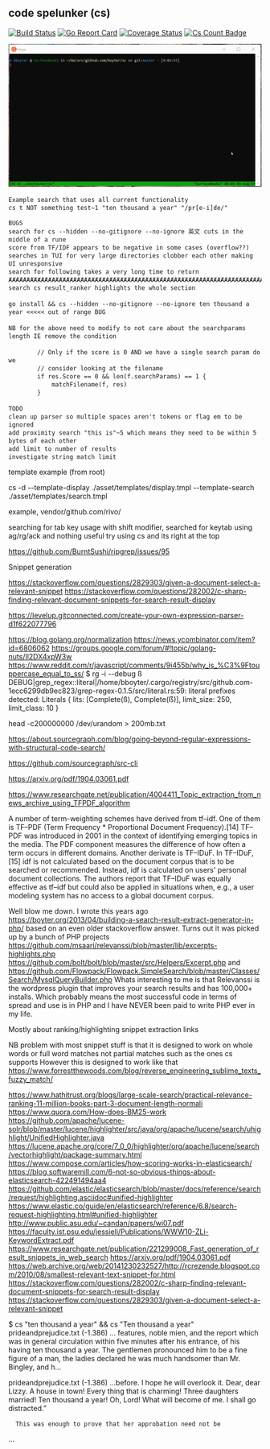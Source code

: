 code spelunker (cs)
----------------------

[![Build Status](https://travis-ci.org/boyter/cs.svg?branch=master)](https://travis-ci.org/boyter/cs)
[![Go Report Card](https://goreportcard.com/badge/github.com/boyter/cs)](https://goreportcard.com/report/github.com/boyter/cs)
[![Coverage Status](https://coveralls.io/repos/github/boyter/cs/badge.svg?branch=master)](https://coveralls.io/github/boyter/cs?branch=master)
[![Cs Count Badge](https://sloc.xyz/github/boyter/cs/)](https://github.com/boyter/cs/)

<img alt="cs" src=https://github.com/boyter/cs/raw/master/sc.gif>

```
Example search that uses all current functionality
cs t NOT something test~1 "ten thousand a year" "/pr[e-i]de/"
```

```
BUGS
search for cs --hidden --no-gitignore --no-ignore 英文 cuts in the middle of a rune
score from TF/IDF appears to be negative in some cases (overflow??)
searches in TUI for very large directories clobber each other making UI unresponsive
search for following takes a very long time to return ȺȺȺȺȺȺȺȺȺȺȺȺȺȺȺȺȺȺȺȺȺȺȺȺȺȺȺȺȺȺȺȺȺȺȺȺȺȺȺȺȺȺȺȺȺȺȺȺȺȺȺȺȺȺȺȺȺȺȺȺȺȺȺȺȺȺȺȺȺȺȺȺȺȺȺȺȺȺȺȺȺȺȺȺȺȺȺȺȺȺȺȺȺȺȺȺȺȺȺȺȺȺȺȺȺȺȺȺȺȺȺȺȺȺȺȺȺȺȺȺȺȺȺȺȺȺȺȺȺȺȺȺȺȺȺȺȺȺȺȺȺȺȺȺȺȺȺȺȺȺȺȺȺȺȺȺȺȺȺȺȺȺȺȺȺȺȺȺȺȺȺȺȺȺȺȺȺȺȺȺȺȺȺȺȺȺȺȺȺȺȺȺȺȺȺȺȺȺȺȺȺȺȺȺȺȺȺȺȺȺȺȺȺȺȺȺȺȺȺȺȺȺȺȺȺȺȺȺȺȺȺȺȺȺȺȺȺȺȺȺȺȺȺȺȺȺȺȺȺȺȺȺȺȺȺȺȺȺȺȺȺȺȺȺȺȺȺȺȺȺȺȺȺȺȺȺȺȺȺȺȺȺȺȺȺȺȺȺȺȺȺȺȺȺȺȺȺȺȺȺȺȺȺȺȺȺȺȺȺȺȺȺȺȺȺȺȺȺȺȺȺȺȺȺȺȺȺȺȺȺȺȺȺȺȺȺȺȺȺȺȺȺȺȺȺȺȺȺȺȺȺȺȺȺȺȺȺȺȺȺȺȺȺȺȺȺȺȺȺȺȺȺȺȺȺȺȺȺȺȺȺȺȺȺȺȺȺȺȺȺȺȺȺȺȺȺȺȺȺȺȺȺȺȺȺȺȺȺȺȺȺȺȺȺȺȺȺȺȺȺȺȺȺȺȺȺȺȺȺȺȺȺȺȺȺȺȺȺȺȺȺȺȺȺȺȺȺȺȺȺȺȺȺȺȺȺȺȺȺȺȺȺȺȺȺȺȺȺȺȺȺȺȺȺȺȺȺȺȺȺȺȺȺȺȺȺȺȺȺȺȺȺȺȺȺȺȺȺȺȺȺȺȺȺȺȺȺȺȺȺȺȺȺȺȺȺȺȺȺȺȺȺȺȺȺȺȺȺȺȺȺȺȺȺȺȺȺȺȺȺȺȺȺȺȺȺȺȺȺȺȺȺȺȺȺȺȺȺȺȺȺȺȺȺȺȺȺȺȺȺȺȺȺȺȺȺȺȺȺȺȺȺȺȺȺȺȺȺȺȺȺȺȺȺȺȺȺȺȺȺȺȺȺȺȺȺȺȺȺȺȺȺȺȺȺȺȺȺȺȺȺȺȺȺȺȺȺȺȺȺȺȺȺȺȺȺȺȺȺȺȺȺȺȺȺȺȺȺȺȺȺȺȺȺȺȺȺȺȺȺȺȺȺȺȺȺȺȺȺȺȺȺȺȺȺȺȺȺȺȺȺȺȺȺȺȺȺȺȺȺȺȺȺȺȺȺȺȺȺȺȺȺȺȺȺȺȺȺȺȺȺȺȺȺȺȺȺȺȺȺȺȺȺȺȺȺȺȺȺȺȺȺȺȺȺȺȺȺȺȺȺȺȺȺȺȺȺȺȺȺȺȺȺȺȺȺȺȺȺȺȺȺȺȺȺȺȺȺȺȺȺȺȺȺȺȺȺȺȺȺȺȺȺȺȺȺȺȺȺȺȺȺȺȺȺȺȺȺȺȺȺȺȺȺȺȺȺȺȺȺȺȺȺȺȺȺȺȺȺȺȺȺȺȺȺȺȺȺȺȺȺȺȺȺȺȺȺȺȺȺȺȺȺȺȺȺȺȺȺȺȺȺȺȺȺȺȺȺȺȺȺȺȺȺȺȺȺȺȺȺȺȺȺȺȺȺȺȺȺȺȺȺȺȺȺȺȺȺȺȺȺȺȺȺȺȺȺȺȺȺȺȺȺȺȺȺȺȺȺȺȺȺȺȺȺȺȺȺȺȺȺȺȺȺȺȺȺȺȺȺȺȺȺȺȺȺȺȺȺȺȺȺȺȺȺȺȺȺȺȺȺȺȺȺȺȺȺȺȺȺȺȺȺȺȺȺȺȺȺȺȺȺȺȺȺȺȺȺȺȺȺȺȺȺȺȺȺȺȺȺȺȺȺȺȺȺȺȺȺȺ 
search cs result_ranker highlights the whole section

go install && cs --hidden --no-gitignore --no-ignore ten thousand a year <<<<< out of range BUG

NB for the above need to modify to not care about the searchparams length IE remove the condition

        // Only if the score is 0 AND we have a single search param do we
		// consider looking at the filename
		if res.Score == 0 && len(f.searchParams) == 1 {
			matchFilename(f, res)
		}

TODO
clean up parser so multiple spaces aren't tokens or flag em to be ignored
add proximity search "this is"~5 which means they need to be within 5 bytes of each other
add limit to number of results
investigate string match limit
```

template example (from root)

cs -d --template-display ./asset/templates/display.tmpl --template-search ./asset/templates/search.tmpl

example, vendor/github.com/rivo/

searching for tab key usage with shift modifier, searched for keytab using ag/rg/ack and nothing useful
try using cs and its right at the top 


https://github.com/BurntSushi/ripgrep/issues/95



Snippet generation

https://stackoverflow.com/questions/2829303/given-a-document-select-a-relevant-snippet
https://stackoverflow.com/questions/282002/c-sharp-finding-relevant-document-snippets-for-search-result-display


https://levelup.gitconnected.com/create-your-own-expression-parser-d1f622077796


https://blog.golang.org/normalization
https://news.ycombinator.com/item?id=6806062
https://groups.google.com/forum/#!topic/golang-nuts/Il2DX4xpW3w
https://www.reddit.com/r/javascript/comments/9i455b/why_is_%C3%9Ftouppercase_equal_to_ss/
$ rg -i --debug ß
DEBUG|grep_regex::literal|/home/bboyter/.cargo/registry/src/github.com-1ecc6299db9ec823/grep-regex-0.1.5/src/literal.rs:59: literal prefixes detected: Literals { lits: [Complete(ß), Complete(ẞ)], limit_size: 250, limit_class: 10 }


head -c200000000 /dev/urandom > 200mb.txt
 
https://about.sourcegraph.com/blog/going-beyond-regular-expressions-with-structural-code-search/
 
https://github.com/sourcegraph/src-cli

https://arxiv.org/pdf/1904.03061.pdf



https://www.researchgate.net/publication/4004411_Topic_extraction_from_news_archive_using_TFPDF_algorithm

A number of term-weighting schemes have derived from tf–idf. One of them is TF–PDF (Term Frequency * Proportional Document Frequency).[14] TF–PDF was introduced in 2001 in the context of identifying emerging topics in the media. The PDF component measures the difference of how often a term occurs in different domains. Another derivate is TF–IDuF. In TF–IDuF,[15] idf is not calculated based on the document corpus that is to be searched or recommended. Instead, idf is calculated on users' personal document collections. The authors report that TF–IDuF was equally effective as tf–idf but could also be applied in situations when, e.g., a user modeling system has no access to a global document corpus.


Well blow me down. I wrote this years ago https://boyter.org/2013/04/building-a-search-result-extract-generator-in-php/ based on an even older stackoverflow answer. Turns out it was picked up by a bunch of PHP projects https://github.com/msaari/relevanssi/blob/master/lib/excerpts-highlights.php https://github.com/bolt/bolt/blob/master/src/Helpers/Excerpt.php and https://github.com/Flowpack/Flowpack.SimpleSearch/blob/master/Classes/Search/MysqlQueryBuilder.php
Whats interesting to me is that Relevanssi is the wordpress plugin that improves your search results and has 100,000+ installs. Which probably means the most successful code in terms of spread and use is in PHP and I have NEVER been paid to write PHP ever in my life.


Mostly about ranking/highlighting snippet extraction links

NB problem with most snippet stuff is that it is designed to work on whole words or full word matches not partial matches such as the ones cs supports
However this is designed to work like that https://www.forrestthewoods.com/blog/reverse_engineering_sublime_texts_fuzzy_match/

https://www.hathitrust.org/blogs/large-scale-search/practical-relevance-ranking-11-million-books-part-3-document-length-normali
https://www.quora.com/How-does-BM25-work
https://github.com/apache/lucene-solr/blob/master/lucene/highlighter/src/java/org/apache/lucene/search/uhighlight/UnifiedHighlighter.java
https://lucene.apache.org/core/7_0_0/highlighter/org/apache/lucene/search/vectorhighlight/package-summary.html
https://www.compose.com/articles/how-scoring-works-in-elasticsearch/
https://blog.softwaremill.com/6-not-so-obvious-things-about-elasticsearch-422491494aa4
https://github.com/elastic/elasticsearch/blob/master/docs/reference/search/request/highlighting.asciidoc#unified-highlighter
https://www.elastic.co/guide/en/elasticsearch/reference/6.8/search-request-highlighting.html#unified-highlighter
http://www.public.asu.edu/~candan/papers/wi07.pdf
https://faculty.ist.psu.edu/jessieli/Publications/WWW10-ZLi-KeywordExtract.pdf
https://www.researchgate.net/publication/221299008_Fast_generation_of_result_snippets_in_web_search
https://arxiv.org/pdf/1904.03061.pdf
https://web.archive.org/web/20141230232527/http://rcrezende.blogspot.com/2010/08/smallest-relevant-text-snippet-for.html
https://stackoverflow.com/questions/282002/c-sharp-finding-relevant-document-snippets-for-search-result-display
https://stackoverflow.com/questions/2829303/given-a-document-select-a-relevant-snippet


$ cs "ten thousand a year" && cs "Ten thousand a year"
prideandprejudice.txt (-1.386)
…  features, noble mien, and the report which was in general
      circulation within five minutes after his entrance, of his having
      ten thousand a year. The gentlemen pronounced him to be a fine
      figure of a man, the ladies declared he was much handsomer than
      Mr. Bingley, and h…

prideandprejudice.txt (-1.386)
…before. I hope he will overlook
      it. Dear, dear Lizzy. A house in town! Every thing that is
      charming! Three daughters married! Ten thousand a year! Oh, Lord!
      What will become of me. I shall go distracted.”

      This was enough to prove that her approbation need not be
   …